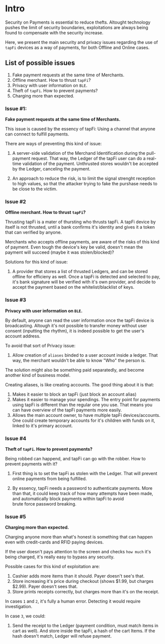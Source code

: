 # Intro

Security on Payments is essential to reduce thefts. Altought technology pushes the limit of security
boundaries, exploitations are always being found to compensate with the security increase.

Here, we present the main security and privacy issues regarding the use of `tapFi` devices as a way
of payments, for both Offline and Online cases.

## List of possible issues

1. Fake payment requests at the same time of Merchants.
2. Offline merchant. How to thrust `tapFi`?
3. Privacy with user information on `BLE`.
4. Theft of `tapFi`. How to prevent payments?
5. Charging more than expected.


### Issue #1: 
**Fake payment requests at the same time of Merchants.**

This issue is caused by the essency of tapFi: Using a channel that anyone can connect to fulfill payments.

There are ways of preventing this kind of issue:

1. A server-side validation of the Merchand Identification during the pull-payment request.
   That way, the Ledger of the tapFi user can do a real-time validation of the payment.
   Unthrusted stores wouldn't be accepted by the Ledger, canceling the payment.

2. An approach to reduce the risk, is to limit the signal strenght reception to high values,
   so that the attacker trying to fake the purshase needs to be close to the victim.


### Issue #2
**Offline merchant. How to thrust `tapFi`?**

Thrusting tapFi is a mater of thursting who thrusts tapFi. A tapFi device by itself is not thrusted,
until a bank confirms it's identity and gives it a token that can verified by anyone.

Merchants who accepts offline payments, are aware of the risks of this kind of payment. Even tough the
device's key be valid, doesn't mean the payment will succeed (maybe it was stolen/blocked)?

Solutions for this kind of issue:

1. A provider that stores a list of thrusted Ledgers, and can be stored offline for efficieny as well.
   Once a tapFi is detected and selected to pay, it's bank signature will be verified with it's own 
   provider, and decide to accept the payment based on the whitelist/blacklist of keys.


### Issue #3
**Privacy with user information on `BLE`.**

By default, anyone can read the user information once the tapFi device is broadcasting. Altough it's not
possible to transfer money without user consent (inputting the rhythm), it is indeed possible to get the
user's account address.

To avoid that sort of Privacy issue:

1. Allow creation of `aliases` binded to a user account inside a ledger. That way, the merchant wouldn't 
   be able to know "Who" the person is.

The solution might also be something paid separatedly, and become another kind of business model.

Creating aliases, is like creating accounts. The good thing about it is that:

1. Makes it easier to block an tapFi (just block an account alias)
2. Makes it easier to manage your spendings. The entry point for payments using tapFi is different than the 
   regular one you use. That means you can have overview of the tapFi payments more easily.
3. Allows the main account owner, to have multiple tapFi devices/accounts. One could create temporary accounts
   for it's children with funds on it, linked to it's primary account.


### Issue #4
**Theft of `tapFi`. How to prevent payments?**

Being robbed can happend, and tapFi can go with the robber. How to prevent payments with it?

1. First thing is to set the tapFi as stolen with the Ledger. That will prevent online payments from
   being fulfilled.

2. By essency, tapFi needs a password to authenticate payments. More than that, it could keep track
   of how many attempts have been made, and automatically block payments within tapFi to avoid  
   brute force password breaking.


### Issue #5
**Charging more than expected.**

Charging anyone more than what's honest is something that can happen even with credit-cards and RFID paying devices.

If the user doesn't pays attention to the screen and checks `how much` it's being charged, it's really easy to bypass
any security.

Possible cases for this kind of exploitation are:

1. Cashier adds more items than it should. Payer doesn't see's that.
2. Store increasing it's price during checkout (shows $1.99, but charges $2.99). Payer doesn't sees that.
3. Store prints receipts correctly, but charges more than it's on the receipt.

In cases `1` and `2`, it's fully a human error. Detecting it would require investigation.

In case `3`, we could:

1. Send the receipt to the Ledger (payment condition, must match items in cart as well). And store
   inside the tapFi, a hash of the cart Items. If the hash doesn't match, Ledger will refuse payment.